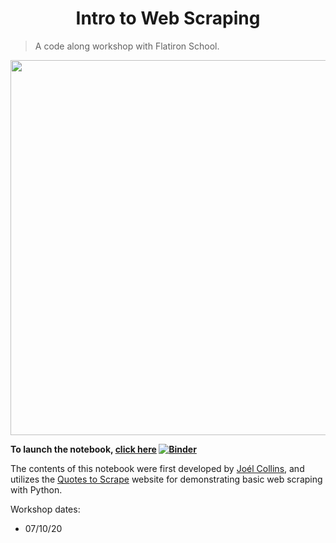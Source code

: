 <center><h1>Intro to Web Scraping</h1></center>

>A code along workshop with Flatiron School. 

<center><img src='https://webfoundation.org/docs/2017/03/March-12-Letter.jpg' width='600'></img></center>

**To launch the notebook, [click here](https://mybinder.org/v2/gh/flatiron-school/intro_to_webscraping/master) [![Binder](https://mybinder.org/badge_logo.svg)](https://mybinder.org/v2/gh/flatiron-school/intro_to_webscraping/master)**

The contents of this notebook were first developed by [Joél Collins](https://github.com/joelsewhere), and utilizes the [Quotes to Scrape](http://quotes.toscrape.com/) website for demonstrating basic web scraping with Python. 

Workshop dates:
- 07/10/20


